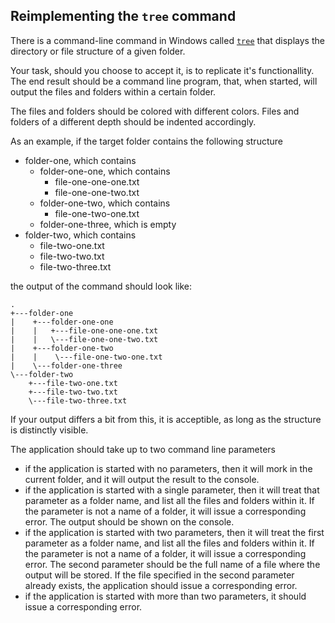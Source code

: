 ## Reimplementing the `tree` command

There is a command-line command in Windows called [`tree`](https://docs.microsoft.com/en-us/windows-server/administration/windows-commands/tree) that displays the directory or file structure of a given folder.

Your task, should you choose to accept it, is to replicate it's functionallity. The end result should be a command line program, that, when started, will output the files and folders within a certain folder.

The files and folders should be colored with different colors. Files and folders of a different depth should be indented accordingly.

As an example, if the target folder contains the following structure

- folder-one, which contains
    - folder-one-one, which contains
        - file-one-one-one.txt
        - file-one-one-two.txt
    - folder-one-two, which contains
        - file-one-two-one.txt
    - folder-one-three, which is empty
- folder-two, which contains
    - file-two-one.txt
    - file-two-two.txt
    - file-two-three.txt

the output of the command should look like:

```
.
+---folder-one
|    +---folder-one-one
|    |   +---file-one-one-one.txt
|    |   \---file-one-one-two.txt
|    +---folder-one-two
|    |    \---file-one-two-one.txt
|    \---folder-one-three
\---folder-two
    +---file-two-one.txt
    +---file-two-two.txt
    \---file-two-three.txt
```

If your output differs a bit from this, it is acceptible, as long as the structure is distinctly visible.

The application should take up to two command line parameters

- if the application is started with no parameters, then it will mork in the current folder, and it will output the result to the console.
- if the application is started with a single parameter, then it will treat that parameter as a folder name, and list all the files and folders within it. If the parameter is not a name of a folder, it will issue a corresponding error. The output should be shown on the console.
- if the application is started with two parameters, then it will treat the first parameter as a folder name, and list all the files and folders within it. If the parameter is not a name of a folder, it will issue a corresponding error. The second parameter should be the full name of a file where the output will be stored. If the file specified in the second parameter already exists, the application should issue a corresponding error.
- if the application is started with more than two parameters, it should issue a corresponding error.